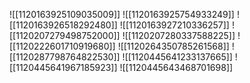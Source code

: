 ![[1120163925109035009]]
![[1120163925754933249]]
![[1120163926518292480]]
![[1120163927210336257]]
![[1120207279498752000]]
![[1120207280337588225]]
![[1120222601710919680]]
![[1120264350785261568]]
![[1120287798764822530]]
![[1120445641233137665]]
![[1120445641967185923]]
![[1120445643468701698]]
